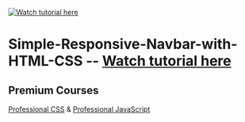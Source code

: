 [![Watch tutorial here](https://img.youtube.com/vi/nMuwgcG-8xU/0.jpg)](https://youtu.be/nMuwgcG-8xU)

# Simple-Responsive-Navbar-with-HTML-CSS -- [Watch tutorial here](https://youtu.be/nMuwgcG-8xU)

## Premium Courses
[Professional CSS](https://bytegrad.com/courses/professional-css?n=g1) &
[Professional JavaScript](https://bytegrad.com/courses/professional-javascript?n=g1)
